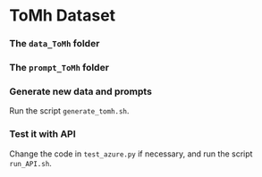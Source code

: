 # ToMh Dataset

### The `data_ToMh` folder

### The `prompt_ToMh` folder

### Generate new data and prompts

Run the script `generate_tomh.sh`.

### Test it with API

Change the code in `test_azure.py` if necessary, and run the script `run_API.sh`.
